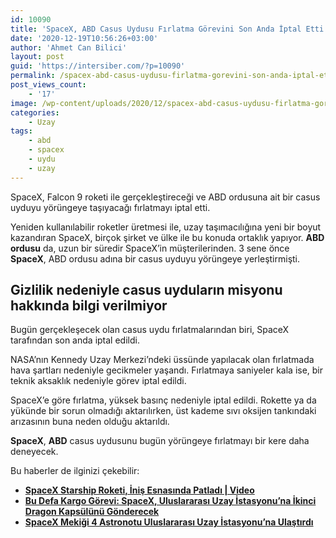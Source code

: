 ```yaml
---
id: 10090
title: 'SpaceX, ABD Casus Uydusu Fırlatma Görevini Son Anda İptal Etti'
date: '2020-12-19T10:56:26+03:00'
author: 'Ahmet Can Bilici'
layout: post
guid: 'https://intersiber.com/?p=10090'
permalink: /spacex-abd-casus-uydusu-firlatma-gorevini-son-anda-iptal-etti/
post_views_count:
    - '17'
image: /wp-content/uploads/2020/12/spacex-abd-casus-uydusu-firlatma-gorevini-son-anda-iptal-etti.png
categories:
    - Uzay
tags:
    - abd
    - spacex
    - uydu
    - uzay
---
```


SpaceX, Falcon 9 roketi ile gerçekleştireceği ve ABD ordusuna ait bir casus uyduyu yörüngeye taşıyacağı fırlatmayı iptal etti.

Yeniden kullanılabilir roketler üretmesi ile, uzay taşımacılığına yeni bir boyut kazandıran SpaceX, birçok şirket ve ülke ile bu konuda ortaklık yapıyor. **ABD** **ordusu** da, uzun bir süredir SpaceX’in müşterilerinden. 3 sene önce **SpaceX**, ABD ordusu adına bir casus uyduyu yörüngeye yerleştirmişti.

## Gizlilik nedeniyle casus uyduların misyonu hakkında bilgi verilmiyor

Bugün gerçekleşecek olan casus uydu fırlatmalarından biri, SpaceX tarafından son anda iptal edildi.

NASA’nın Kennedy Uzay Merkezi’ndeki üssünde yapılacak olan fırlatmada hava şartları nedeniyle gecikmeler yaşandı. Fırlatmaya saniyeler kala ise, bir teknik aksaklık nedeniyle görev iptal edildi.

SpaceX’e göre fırlatma, yüksek basınç nedeniyle iptal edildi. Rokette ya da yükünde bir sorun olmadığı aktarılırken, üst kademe sıvı oksijen tankındaki arızasının buna neden olduğu aktarıldı.

**SpaceX**, **ABD** casus uydusunu bugün yörüngeye fırlatmayı bir kere daha deneyecek.

Bu haberler de ilginizi çekebilir:

- **[SpaceX Starship Roketi, İniş Esnasında Patladı | Video](https://intersiber.com/spacex-starship-roketi-inis-esnasinda-patladi-video/)**
- **[Bu Defa Kargo Görevi: SpaceX, Uluslararası Uzay İstasyonu’na İkinci Dragon Kapsülünü Gönderecek](https://intersiber.com/bu-defa-kargo-gorevi-spacex-uluslararasi-uzay-istasyonuna-ikinci-dragon-kapsulunu-gonderecek/)**
- **[SpaceX Mekiği 4 Astronotu Uluslararası Uzay İstasyonu’na Ulaştırdı](https://intersiber.com/spacex-mekigi-4-astronotu-uluslararasi-uzay-istasyonuna-ulastirdi/)**